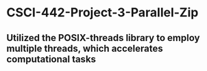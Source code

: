 # CSCI-442-Project-3-Parallel-Zip

## Utilized the POSIX-threads library to employ multiple threads, which accelerates computational tasks
